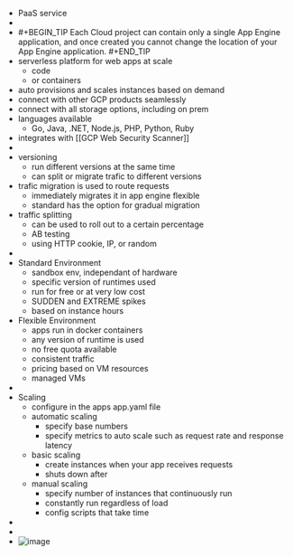 - PaaS service
-
- #+BEGIN_TIP
  Each Cloud project can contain only a single App Engine application, and once created you cannot change the location of your App Engine application.
  #+END_TIP
- serverless platform for web apps at scale
	- code
	- or containers
- auto provisions and scales instances based on demand
- connect with other GCP products seamlessly
- connect with all storage options, including on prem
- languages available
	- Go, Java, .NET, Node.js, PHP, Python, Ruby
- integrates with [[GCP Web Security Scanner]]
-
- versioning
	- run different versions at the same time
	- can split or migrate trafic to different versions
- trafic migration is used to route requests
	- immediately migrates it in app engine flexible
	- standard has the option for gradual migration
- traffic splitting
	- can be used to roll out to a certain percentage
	- AB testing
	- using HTTP cookie, IP, or random
-
- Standard Environment
	- sandbox env, independant of hardware
	- specific version of runtimes used
	- run for free or at very low cost
	- SUDDEN and EXTREME spikes
	- based on instance hours
- Flexible Environment
	- apps run in docker containers
	- any version of runtime is used
	- no free quota available
	- consistent traffic
	- pricing based on VM resources
	- managed VMs
-
- Scaling
	- configure in the apps app.yaml file
	- automatic scaling
		- specify base numbers
		- specify metrics to auto scale such as request rate and response latency
	- basic scaling
		- create instances when your app receives requests
		- shuts down after
	- manual scaling
		- specify number of instances that continuously run
		- constantly run regardless of load
		- config scripts that take time
-
-
- ![image](https://w7.pngwing.com/pngs/114/539/png-transparent-google-app-engine-google-cloud-platform-google-compute-engine-cloud-computing-engine-blue-trademark-logo.png)